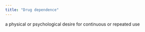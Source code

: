```yaml
---
title: "Drug dependence"
---
```

a physical or psychological desire for continuous or repeated use

